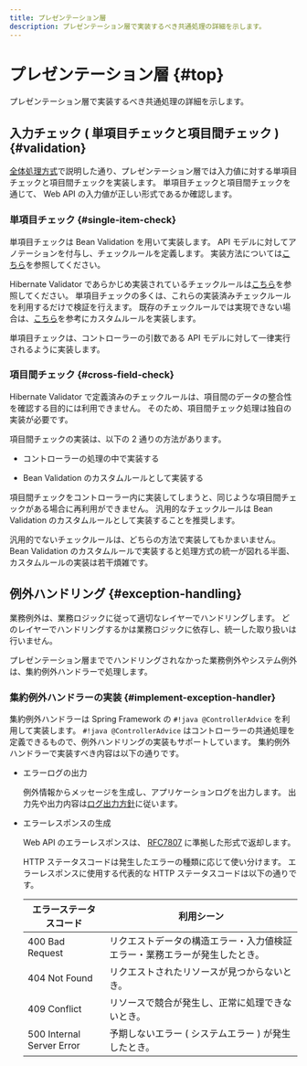 ```yaml
---
title: プレゼンテーション層
description: プレゼンテーション層で実装するべき共通処理の詳細を示します。
---
```


# プレゼンテーション層 {#top}

プレゼンテーション層で実装するべき共通処理の詳細を示します。

## 入力チェック ( 単項目チェックと項目間チェック ) {#validation}

[全体処理方式](../global-function.md#validation-policy)で説明した通り、プレゼンテーション層では入力値に対する単項目チェックと項目間チェックを実装します。
単項目チェックと項目間チェックを通じて、 Web API の入力値が正しい形式であるか確認します。

### 単項目チェック {#single-item-check}

単項目チェックは Bean Validation を用いて実装します。
API モデルに対してアノテーションを付与し、チェックルールを定義します。
実装方法については[こちら](https://docs.jboss.org/hibernate/stable/validator/reference/en-US/html_single/#chapter-bean-constraints)を参照してください。

Hibernate Validator であらかじめ実装されているチェックルールは[こちら](https://docs.jboss.org/hibernate/stable/validator/reference/en-US/html_single/#section-builtin-constraints)を参照してください。
単項目チェックの多くは、これらの実装済みチェックルールを利用するだけで検証を行えます。
既存のチェックルールでは実現できない場合は、[こちら](https://docs.jboss.org/hibernate/stable/validator/reference/en-US/html_single/#validator-customconstraints-simple)を参考にカスタムルールを実装します。

単項目チェックは、コントローラーの引数である API モデルに対して一律実行されるように実装します。

### 項目間チェック {#cross-field-check}

Hibernate Validator で定義済みのチェックルールは、項目間のデータの整合性を確認する目的には利用できません。
そのため、項目間チェック処理は独自の実装が必要です。

項目間チェックの実装は、以下の 2 通りの方法があります。

- コントローラーの処理の中で実装する
  
- Bean Validation のカスタムルールとして実装する

項目間チェックをコントローラー内に実装してしまうと、同じような項目間チェックがある場合に再利用ができません。
汎用的なチェックルールは Bean Validation のカスタムルールとして実装することを推奨します。

汎用的でないチェックルールは、どちらの方法で実装してもかまいません。
Bean Validation のカスタムルールで実装すると処理方式の統一が図れる半面、カスタムルールの実装は若干煩雑です。

## 例外ハンドリング {#exception-handling}

業務例外は、業務ロジックに従って適切なレイヤーでハンドリングします。
どのレイヤーでハンドリングするかは業務ロジックに依存し、統一した取り扱いは行いません。

プレゼンテーション層まででハンドリングされなかった業務例外やシステム例外は、集約例外ハンドラーで処理します。

### 集約例外ハンドラーの実装 {#implement-exception-handler}

集約例外ハンドラーは Spring Framework の `#!java @ControllerAdvice` を利用して実装します。
`#!java @ControllerAdvice` はコントローラーの共通処理を定義できるもので、例外ハンドリングの実装もサポートしています。
集約例外ハンドラーで実装すべき内容は以下の通りです。

- エラーログの出力

    例外情報からメッセージを生成し、アプリケーションログを出力します。
    出力先や出力内容は[ログ出力方針](../../overview/java-application-processing-system.md#logging-policy)に従います。

- エラーレスポンスの生成

    Web API のエラーレスポンスは、 [RFC7807](https://datatracker.ietf.org/doc/html/rfc7807) に準拠した形式で返却します。

    HTTP ステータスコードは発生したエラーの種類に応じて使い分けます。
    エラーレスポンスに使用する代表的な HTTP ステータスコードは以下の通りです。

    | エラーステータスコード    | 利用シーン                                                                 |
    | ------------------------- | -------------------------------------------------------------------------- |
    | 400 Bad Request           | リクエストデータの構造エラー・入力値検証エラー・業務エラーが発生したとき。 |
    | 404 Not Found             | リクエストされたリソースが見つからないとき。                               |
    | 409 Conflict              | リソースで競合が発生し、正常に処理できないとき。                           |
    | 500 Internal Server Error | 予期しないエラー ( システムエラー ) が発生したとき。                       |
